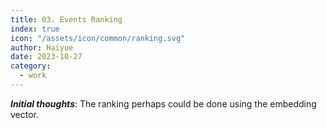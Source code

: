 ```yaml
---
title: 03. Events Ranking
index: true
icon: "/assets/icon/common/ranking.svg"
author: Haiyue
date: 2023-10-27
category:
  - work
---
```


***Initial thoughts***: The ranking perhaps could be done using the embedding vector.